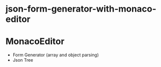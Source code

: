 # json-form-generator-with-monaco-editor
#  MonacoEditor
* Form Generator (array and object parsing)
* Json Tree

 
